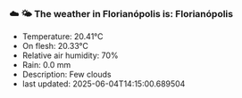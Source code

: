 ### ☁️ 🌤️  The weather in Florianópolis is: Florianópolis

- Temperature: 20.41°C
- On flesh: 20.33°C
- Relative air humidity: 70%
- Rain: 0.0 mm
- Description: Few clouds
- last updated: 2025-06-04T14:15:00.689504
